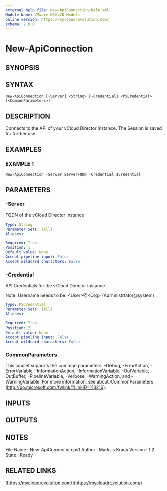 ```yaml
---
external help file: New-ApiConnection-help.xml
Module Name: VMware-NSXvCD-Module
online version: https://mycloudrevolution.com/
schema: 2.0.0
---
```


# New-ApiConnection

## SYNOPSIS

## SYNTAX

```
New-ApiConnection [-Server] <String> [-Credential] <PSCredential> [<CommonParameters>]
```

## DESCRIPTION
Connects to the API of your vCloud Director instance.
The Session is saved for further use.

## EXAMPLES

### EXAMPLE 1
```
New-ApiConnection -Server ServerFQDN -Credential $Credential
```

## PARAMETERS

### -Server
FQDN of the vCloud Director Instance

```yaml
Type: String
Parameter Sets: (All)
Aliases:

Required: True
Position: 1
Default value: None
Accept pipeline input: False
Accept wildcard characters: False
```

### -Credential
API Credentials for the vCloud Director Instance

Note:
Username needs to be: \<User\>@\<Org\> (Administrtator@system)

```yaml
Type: PSCredential
Parameter Sets: (All)
Aliases:

Required: True
Position: 2
Default value: None
Accept pipeline input: False
Accept wildcard characters: False
```

### CommonParameters
This cmdlet supports the common parameters: -Debug, -ErrorAction, -ErrorVariable, -InformationAction, -InformationVariable, -OutVariable, -OutBuffer, -PipelineVariable, -Verbose, -WarningAction, and -WarningVariable. For more information, see about_CommonParameters (http://go.microsoft.com/fwlink/?LinkID=113216).

## INPUTS

## OUTPUTS

## NOTES
File Name  : New-ApiConnection.ps1
Author     : Markus Kraus
Version    : 1.2
State      : Ready

## RELATED LINKS

[https://mycloudrevolution.com/](https://mycloudrevolution.com/)

